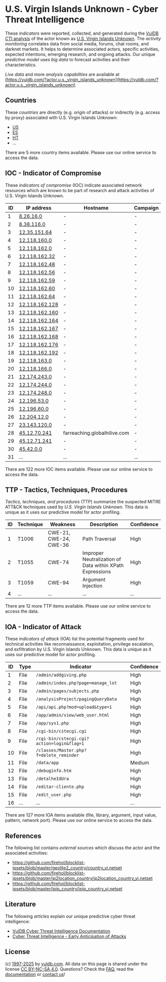 # U.S. Virgin Islands Unknown - Cyber Threat Intelligence

These _indicators_ were reported, collected, and generated during the [VulDB CTI analysis](https://vuldb.com/?kb.cti) of the actor known as [U.S. Virgin Islands Unknown](https://vuldb.com/?actor.u.s._virgin_islands_unknown). The _activity monitoring_ correlates data from social media, forums, chat rooms, and darknet markets. It helps to determine associated actors, specific activities, expected intentions, emerging research, and ongoing attacks. Our unique _predictive model_ uses _big data_ to forecast activities and their characteristics.

_Live data_ and more _analysis capabilities_ are available at [https://vuldb.com/?actor.u.s._virgin_islands_unknown](https://vuldb.com/?actor.u.s._virgin_islands_unknown)

## Countries

These _countries_ are directly (e.g. origin of attacks) or indirectly (e.g. access by proxy) associated with U.S. Virgin Islands Unknown:

* [US](https://vuldb.com/?country.us)
* [ES](https://vuldb.com/?country.es)
* [HT](https://vuldb.com/?country.ht)
* ...

There are 5 more country items available. Please use our online service to access the data.

## IOC - Indicator of Compromise

These _indicators of compromise_ (IOC) indicate associated network resources which are known to be part of research and attack activities of U.S. Virgin Islands Unknown.

ID | IP address | Hostname | Campaign | Confidence
-- | ---------- | -------- | -------- | ----------
1 | [8.26.16.0](https://vuldb.com/?ip.8.26.16.0) | - | - | High
2 | [8.38.116.0](https://vuldb.com/?ip.8.38.116.0) | - | - | High
3 | [12.35.151.64](https://vuldb.com/?ip.12.35.151.64) | - | - | High
4 | [12.118.160.0](https://vuldb.com/?ip.12.118.160.0) | - | - | High
5 | [12.118.162.0](https://vuldb.com/?ip.12.118.162.0) | - | - | High
6 | [12.118.162.32](https://vuldb.com/?ip.12.118.162.32) | - | - | High
7 | [12.118.162.48](https://vuldb.com/?ip.12.118.162.48) | - | - | High
8 | [12.118.162.56](https://vuldb.com/?ip.12.118.162.56) | - | - | High
9 | [12.118.162.59](https://vuldb.com/?ip.12.118.162.59) | - | - | High
10 | [12.118.162.60](https://vuldb.com/?ip.12.118.162.60) | - | - | High
11 | [12.118.162.64](https://vuldb.com/?ip.12.118.162.64) | - | - | High
12 | [12.118.162.128](https://vuldb.com/?ip.12.118.162.128) | - | - | High
13 | [12.118.162.160](https://vuldb.com/?ip.12.118.162.160) | - | - | High
14 | [12.118.162.164](https://vuldb.com/?ip.12.118.162.164) | - | - | High
15 | [12.118.162.167](https://vuldb.com/?ip.12.118.162.167) | - | - | High
16 | [12.118.162.168](https://vuldb.com/?ip.12.118.162.168) | - | - | High
17 | [12.118.162.176](https://vuldb.com/?ip.12.118.162.176) | - | - | High
18 | [12.118.162.192](https://vuldb.com/?ip.12.118.162.192) | - | - | High
19 | [12.118.163.0](https://vuldb.com/?ip.12.118.163.0) | - | - | High
20 | [12.118.166.0](https://vuldb.com/?ip.12.118.166.0) | - | - | High
21 | [12.174.243.0](https://vuldb.com/?ip.12.174.243.0) | - | - | High
22 | [12.174.244.0](https://vuldb.com/?ip.12.174.244.0) | - | - | High
23 | [12.174.248.0](https://vuldb.com/?ip.12.174.248.0) | - | - | High
24 | [12.196.53.0](https://vuldb.com/?ip.12.196.53.0) | - | - | High
25 | [12.196.60.0](https://vuldb.com/?ip.12.196.60.0) | - | - | High
26 | [12.204.12.0](https://vuldb.com/?ip.12.204.12.0) | - | - | High
27 | [23.143.120.0](https://vuldb.com/?ip.23.143.120.0) | - | - | High
28 | [45.12.70.241](https://vuldb.com/?ip.45.12.70.241) | farreaching.globalhilive.com | - | High
29 | [45.12.71.241](https://vuldb.com/?ip.45.12.71.241) | - | - | High
30 | [45.42.0.0](https://vuldb.com/?ip.45.42.0.0) | - | - | High
31 | ... | ... | ... | ...

There are 122 more IOC items available. Please use our online service to access the data.

## TTP - Tactics, Techniques, Procedures

_Tactics, techniques, and procedures_ (TTP) summarize the suspected MITRE ATT&CK techniques used by _U.S. Virgin Islands Unknown_. This data is unique as it uses our predictive model for actor profiling.

ID | Technique | Weakness | Description | Confidence
-- | --------- | -------- | ----------- | ----------
1 | T1006 | CWE-21, CWE-24, CWE-36 | Path Traversal | High
2 | T1055 | CWE-74 | Improper Neutralization of Data within XPath Expressions | High
3 | T1059 | CWE-94 | Argument Injection | High
4 | ... | ... | ... | ...

There are 12 more TTP items available. Please use our online service to access the data.

## IOA - Indicator of Attack

These _indicators of attack_ (IOA) list the potential fragments used for technical activities like reconnaissance, exploitation, privilege escalation, and exfiltration by U.S. Virgin Islands Unknown. This data is unique as it uses our predictive model for actor profiling.

ID | Type | Indicator | Confidence
-- | ---- | --------- | ----------
1 | File | `/admin/addgiving.php` | High
2 | File | `/admin/index.php?page=manage_lot` | High
3 | File | `/admin/pages/subjects.php` | High
4 | File | `/analysisProject/pagingQueryData` | High
5 | File | `/api/api.php?mod=upload&type=1` | High
6 | File | `/app/admin/view/web_user.html` | High
7 | File | `/app/sys1.php` | High
8 | File | `/cgi-bin/cstecgi.cgi` | High
9 | File | `/cgi-bin/cstecgi.cgi?action=login&flag=1` | High
10 | File | `/classes/Master.php?f=delete_reminder` | High
11 | File | `/data/app` | Medium
12 | File | `/debuginfo.htm` | High
13 | File | `/detalheIdUra` | High
14 | File | `/editar-cliente.php` | High
15 | File | `/edit_user.php` | High
16 | ... | ... | ...

There are 127 more IOA items available (file, library, argument, input value, pattern, network port). Please use our online service to access the data.

## References

The following list contains _external sources_ which discuss the actor and the associated activities:

* https://github.com/firehol/blocklist-ipsets/blob/master/geolite2_country/country_vi.netset
* https://github.com/firehol/blocklist-ipsets/blob/master/ip2location_country/ip2location_country_vi.netset
* https://github.com/firehol/blocklist-ipsets/blob/master/ipip_country/ipip_country_vi.netset

## Literature

The following _articles_ explain our unique predictive cyber threat intelligence:

* [VulDB Cyber Threat Intelligence Documentation](https://vuldb.com/?kb.cti)
* [Cyber Threat Intelligence - Early Anticipation of Attacks](https://www.scip.ch/en/?labs.20201022)

## License

(c) [1997-2025](https://vuldb.com/?kb.changelog) by [vuldb.com](https://vuldb.com/?kb.about). All data on this page is shared under the license [CC BY-NC-SA 4.0](https://creativecommons.org/licenses/by-nc-sa/4.0/). Questions? Check the [FAQ](https://vuldb.com/?kb.faq), read the [documentation](https://vuldb.com/?kb) or [contact us](https://vuldb.com/?contact)!
